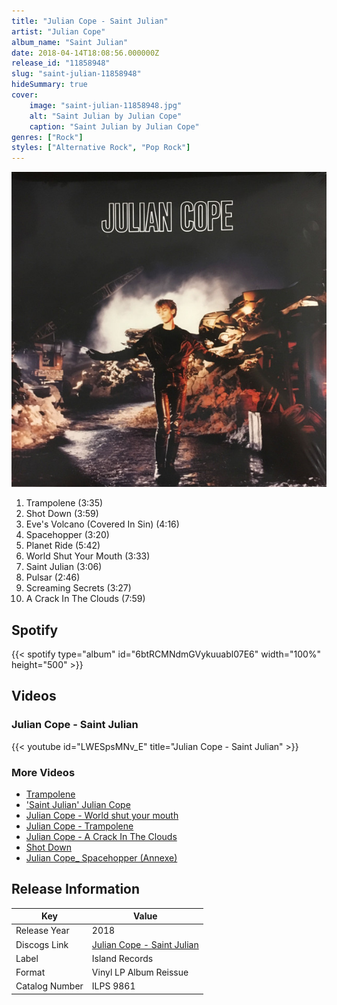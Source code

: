 ```yaml
---
title: "Julian Cope - Saint Julian"
artist: "Julian Cope"
album_name: "Saint Julian"
date: 2018-04-14T18:08:56.000000Z
release_id: "11858948"
slug: "saint-julian-11858948"
hideSummary: true
cover:
    image: "saint-julian-11858948.jpg"
    alt: "Saint Julian by Julian Cope"
    caption: "Saint Julian by Julian Cope"
genres: ["Rock"]
styles: ["Alternative Rock", "Pop Rock"]
---
```


![Saint Julian by Julian Cope](saint-julian-11858948.jpg)

<!-- section break -->

1. Trampolene (3:35)
2. Shot Down (3:59)
3. Eve's Volcano (Covered In Sin) (4:16)
4. Spacehopper (3:20)
5. Planet Ride (5:42)
6. World Shut Your Mouth (3:33)
7. Saint Julian (3:06)
8. Pulsar (2:46)
9. Screaming Secrets (3:27)
10. A Crack In The Clouds (7:59)

<!-- section break -->


## Spotify
{{< spotify type="album" id="6btRCMNdmGVykuuabl07E6" width="100%" height="500" >}}



## Videos
### Julian Cope - Saint Julian
{{< youtube id="LWESpsMNv_E" title="Julian Cope - Saint Julian" >}}<br>

### More Videos

- [Trampolene](https://www.youtube.com/watch?v=nSiA4Hm7gPc)
- ['Saint Julian' Julian Cope](https://www.youtube.com/watch?v=-_Si1CapfiY)
- [Julian Cope - World shut your mouth](https://www.youtube.com/watch?v=2UJbz-pp6GQ)
- [Julian Cope - Trampolene](https://www.youtube.com/watch?v=dawFWa0hfL4)
- [Julian Cope -  A Crack In The Clouds](https://www.youtube.com/watch?v=jQHxcafCFu8)
- [Shot Down](https://www.youtube.com/watch?v=_Y33pdrH42w)
- [Julian Cope_ Spacehopper (Annexe)](https://www.youtube.com/watch?v=oZDZd7HJCAw)


## Release Information
|  Key           | Value                                                |
| ---------------| ---------------------------------------------------- |
| Release Year   | 2018                                   |
| Discogs Link   | [Julian Cope - Saint Julian](https://www.discogs.com/release/11858948-Julian-Cope-Saint-Julian) |
| Label          | Island Records |
| Format         | Vinyl LP Album Reissue |
| Catalog Number | ILPS 9861 |
